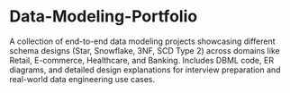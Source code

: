 # Data-Modeling-Portfolio
A collection of end-to-end data modeling projects showcasing different schema designs (Star, Snowflake, 3NF, SCD Type 2) across domains like Retail, E-commerce, Healthcare, and Banking. Includes DBML code, ER diagrams, and detailed design explanations for interview preparation and real-world data engineering use cases.
